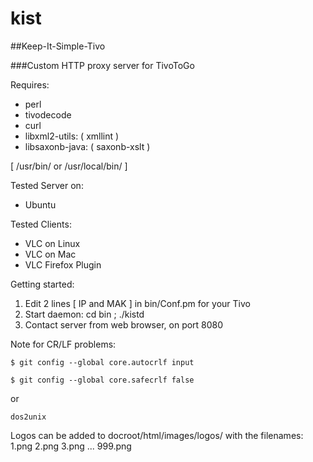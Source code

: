 # kist
##Keep-It-Simple-Tivo

###Custom HTTP proxy server for TivoToGo

Requires:

* perl
* tivodecode
* curl
* libxml2-utils: ( xmllint )
* libsaxonb-java: ( saxonb-xslt )

[ /usr/bin/ or /usr/local/bin/ ]

Tested Server on:

*  Ubuntu

Tested Clients:

* VLC on Linux  
* VLC on Mac
* VLC Firefox Plugin

Getting started:

1. Edit 2 lines [ IP and MAK ] in bin/Conf.pm for your Tivo
2. Start daemon: cd bin ; ./kistd
3. Contact server from web browser, on port 8080

Note for CR/LF problems:

`$ git config --global core.autocrlf input`

`$ git config --global core.safecrlf false`

or

`dos2unix`

Logos can be added to docroot/html/images/logos/ with the filenames:
    1.png
2.png
3.png
...
999.png
